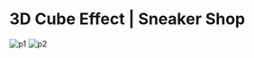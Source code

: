 # 3D Cube Effect | Sneaker Shop
![p1](https://github.com/simathedev/3D_Cube_Effect_Sneaker_Shop/assets/113444290/44caf6a4-750e-4c5f-a62c-c0c2d016f436)
![p2](https://github.com/simathedev/3D_Cube_Effect_Sneaker_Shop/assets/113444290/e6f118cc-698f-4fd9-b359-97020956b348)
